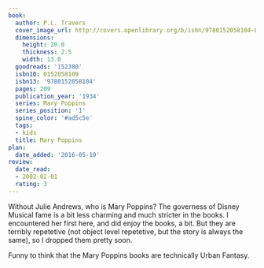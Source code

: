 ```yaml
---
book:
  author: P.L. Travers
  cover_image_url: http://covers.openlibrary.org/b/isbn/9780152058104-L.jpg
  dimensions:
    height: 20.0
    thickness: 2.5
    width: 13.0
  goodreads: '152380'
  isbn10: 0152058109
  isbn13: '9780152058104'
  pages: 209
  publication_year: '1934'
  series: Mary Poppins
  series_position: '1'
  spine_color: '#ad5c5e'
  tags:
  - kids
  title: Mary Poppins
plan:
  date_added: '2016-05-19'
review:
  date_read:
  - 2002-02-01
  rating: 3
---
```


Without Julie Andrews, who is Mary Poppins? The governess of Disney Musical fame is a bit less charming and much
stricter in the books. I encountered her first here, and did enjoy the books, a bit. But they are terribly repetetive
(not object level repetetive, but the story is always the same), so I dropped them pretty soon.

Funny to think that the Mary Poppins books are technically Urban Fantasy.
